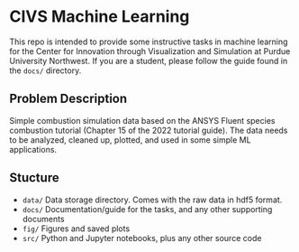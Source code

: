 # CIVS Machine Learning
This repo is intended to provide some instructive tasks in machine learning for the Center for Innovation through Visualization and Simulation at Purdue University Northwest.  If you are a student, please follow the guide found in the `docs/` directory.

## Problem Description
Simple combustion simulation data based on the ANSYS Fluent species combustion tutorial (Chapter 15 of the 2022 tutorial guide).  The data needs to be analyzed, cleaned up, plotted, and used in some simple ML applications.
    
## Stucture
* `data/` Data storage directory. Comes with the raw data in hdf5 format.
* `docs/` Documentation/guide for the tasks, and any other supporting documents
* `fig/` Figures and saved plots
* `src/` Python and Jupyter notebooks, plus any other source code

